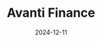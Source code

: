 ---  
layout: startup_page  
title: "Avanti Finance"  
id: "avantifinance.in"  
permalink: "/avantifinanceavantifinance.in12112024/"  
website: "https://avantifinance.in/"  
funding_round: "Equity"  
funding_amount: "$14.2M"  
investors: "Dia Vikas Capital, IDH Farmfit Fund, NRJN Family Trust, Rabo Partnerships, select HNIs"  
about: "Avanti Finance is a technology-led NBFC focused on financial inclusion, providing financial products to underserved and marginalized communities. It utilizes a diversified, asset-light distribution network of partners to reach customers across India, offering co-lending for microfinance and loan products tailored to specific livelihoods."  
markets: "Fintech"  
hq: "Bengaluru, Karnataka, India"  
founded_year: "2018"  
linkedin: "https://nz.linkedin.com/company/avanti-finance"  
twitter: ""  
instagram: ""  
facebook: "https://www.facebook.com/avantifinanceNZ"  
crunchbase: "https://www.crunchbase.com/organization/avanti-finance"  
pitchbook: "https://pitchbook.com/profiles/company/267621-31"  

date_display: "11-Dec-2024"  
date: "2024-12-11"

# SEO Optimization  
meta_title: "Avanti Finance - Equity Funding ($14.2M)"  
meta_description: "Avanti Finance, Avanti Finance is a technology-led NBFC focused on financial inclusion, providing financial products to underserved and marginalized communities. It u..."  
meta_keywords: "Avanti Finance, Fintech, Equity funding"  
canonical_url: "https://startup.projectstartups.com/avantifinanceavantifinance.in12112024/"  
---